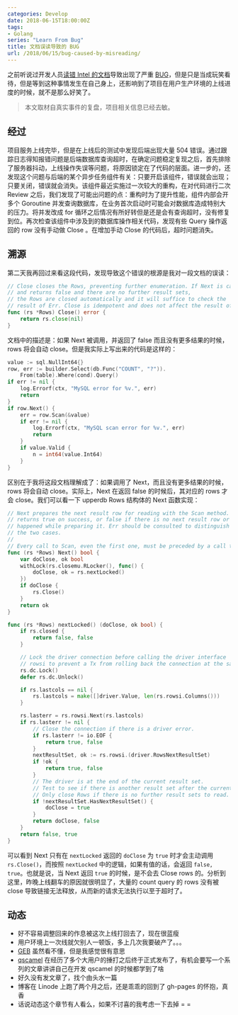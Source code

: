 ```yaml
---
categories: Develop
date: 2018-06-15T18:00:00Z
tags:
- Golang
series: "Learn From Bug"
title: 文档误读导致的 BUG
url: /2018/06/15/bug-caused-by-misreading/
---
```


之前听说过开发人员[读错 Intel 的文档](https://www.theregister.co.uk/2018/05/09/intel_amd_kernel_privilege_escalation_flaws/)导致出现了严重 [BUG](https://cve.mitre.org/cgi-bin/cvename.cgi?name=CVE-2018-8897)，但是只是当成玩笑看待，但是等到这种事情发生在自己身上，还影响到了项目在用户生产环境的上线进度的时候，就不是那么好笑了。

> 本文取材自真实事件的复盘，项目相关信息已经去敏。

<!--more-->

## 经过

项目服务上线完毕，但是在上线后的测试中发现后端出现大量 504 错误。通过跟踪日志得知报错问题是后端数据库查询超时，在确定问题稳定复现之后，首先排除了服务器抖动，上线操作失误等问题，将原因锁定在了代码的层面。进一步的，还发现这个问题与后端的某个异步任务组件有关：只要开启该组件，错误就会出现；只要关闭，错误就会消失。该组件最近实施过一次较大的重构，在对代码进行二次 Review 之后，我们发现了可能出问题的点：重构时为了提升性能，组件内部会开多个 Goroutine 并发查询数据库，在业务首次启动时可能会对数据库造成特别大的压力。将并发改成 for 循环之后情况有所好转但是还是会有查询超时，没有修复到位。再次检查该组件中涉及到的数据库操作相关代码，发现有些 Query 操作返回的 row 没有手动做 Close 。在增加手动 Close 的代码后，超时问题消失。

## 溯源

第二天我再回过来看这段代码，发现导致这个错误的根源是我对一段文档的误读：

```go
// Close closes the Rows, preventing further enumeration. If Next is called
// and returns false and there are no further result sets,
// the Rows are closed automatically and it will suffice to check the
// result of Err. Close is idempotent and does not affect the result of Err.
func (rs *Rows) Close() error {
	return rs.close(nil)
}
```

文档中的描述是：如果 Next 被调用，并返回了 false 而且没有更多结果的时候，rows 将会自动 close。但是我实际上写出来的代码是这样的：

```go
value := sql.NullInt64{}
row, err := builder.Select(db.Func("COUNT", "?")).
	From(table).Where(cond).Query()
if err != nil {
	log.Errorf(ctx, "MySQL error for %v.", err)
	return
}
if row.Next() {
	err = row.Scan(&value)
	if err != nil {
		log.Errorf(ctx, "MySQL scan error for %v.", err)
		return
	}
	if value.Valid {
		n = int64(value.Int64)
	}
}
```

区别在于我将这段文档理解成了：如果调用了 Next，而且没有更多结果的时候，rows 将会自动 close。实际上，Next 在返回 false 的时候后，其对应的 rows 才会 close。我们可以看一下 upperdb Rows 结构体的 Next 函数实现：

```go
// Next prepares the next result row for reading with the Scan method. It
// returns true on success, or false if there is no next result row or an error
// happened while preparing it. Err should be consulted to distinguish between
// the two cases.
//
// Every call to Scan, even the first one, must be preceded by a call to Next.
func (rs *Rows) Next() bool {
	var doClose, ok bool
	withLock(rs.closemu.RLocker(), func() {
		doClose, ok = rs.nextLocked()
	})
	if doClose {
		rs.Close()
	}
	return ok
}

func (rs *Rows) nextLocked() (doClose, ok bool) {
	if rs.closed {
		return false, false
	}

	// Lock the driver connection before calling the driver interface
	// rowsi to prevent a Tx from rolling back the connection at the same time.
	rs.dc.Lock()
	defer rs.dc.Unlock()

	if rs.lastcols == nil {
		rs.lastcols = make([]driver.Value, len(rs.rowsi.Columns()))
	}

	rs.lasterr = rs.rowsi.Next(rs.lastcols)
	if rs.lasterr != nil {
		// Close the connection if there is a driver error.
		if rs.lasterr != io.EOF {
			return true, false
		}
		nextResultSet, ok := rs.rowsi.(driver.RowsNextResultSet)
		if !ok {
			return true, false
		}
		// The driver is at the end of the current result set.
		// Test to see if there is another result set after the current one.
		// Only close Rows if there is no further result sets to read.
		if !nextResultSet.HasNextResultSet() {
			doClose = true
		}
		return doClose, false
	}
	return false, true
}
```

可以看到 Next 只有在 `nextLocked` 返回的 `doClose` 为 `true` 时才会主动调用 `rs.Close()`，而按照 `nextLocked` 中的逻辑，如果有值的话，会返回 `false, true`。也就是说，当 Next 返回 `true` 的时候，是不会去 Close rows 的。分析到这里，昨晚上线翻车的原因就很明显了，大量的 count query 的 rows 没有被 close 导致链接无法释放，从而新的请求无法执行以至于超时了。

## 动态

- 好不容易调整回来的作息被这次上线打回去了，现在很蓝瘦
- 用户环境上一次线就欠别人一顿饭，多上几次我要破产了。。。
- [GEB](https://www.amazon.cn/dp/B00L1VVUTC) 虽然看不懂，但是我感觉很有意思
- [qscamel](https://docs.qingcloud.com/qingstor/developer_tools/qscamel.html) 在经历了多个大用户的捶打之后终于正式发布了，有机会要写一个系列的文章讲讲自己在开发 qscamel 的时候都学到了啥
- 好久没有发文章了，找个由头水一篇
- 博客在 Linode 上跑了两个月之后，还是乖乖的回到了 gh-pages 的怀抱，真香
- 话说动态这个章节有人看么，如果不讨喜的我考虑一下去掉 = =

